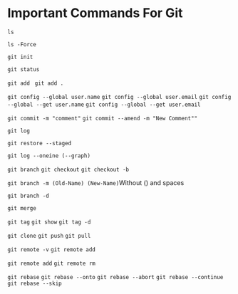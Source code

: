 # Important Commands For Git
`ls`

`ls -Force`

`git init`

`git status`

`git add ` `git add .`

`git config --global user.name` `git config --global user.email` `git config --global --get user.name` `git config --global --get user.email`

`git commit -m "comment"` `git commit --amend -m "New Comment""`

`git log`

`git restore --staged`

`git log --oneine (--graph)`

`git branch` `git checkout` `git checkout -b`

`git branch -m (Old-Name) (New-Name)`Without () and spaces

`git branch -d`

`git merge`

`git tag` `git show` `git tag -d`

`git clone` `git push` `git pull`

`git remote -v` `git remote add`

`git remote add` `git remote rm`

`git rebase` `git rebase --onto` `git rebase --abort` `git rebase --continue`  `git rebase --skip`